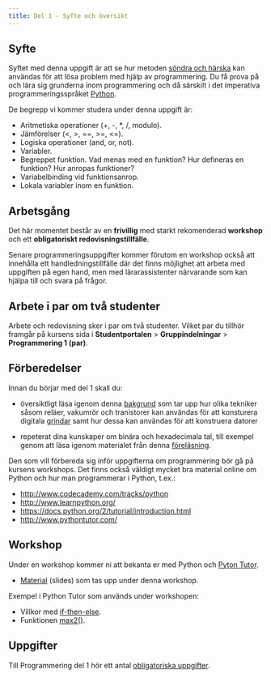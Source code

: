 ```yaml
---
title: Del 1 - Syfte och översikt
---
```

 
## Syfte

Syftet med denna uppgift är att se hur
metoden
[söndra och härska](https://sv.wikipedia.org/wiki/S%C3%B6ndra_och_h%C3%A4rska)
kan användas för att lösa problem med hjälp av programmering. Du få prova på och
lära sig grunderna inom programmering och då särskilt i det imperativa
programmeringsspråket
[Python](https://sv.wikipedia.org/wiki/Python_(programspr%C3%A5k)). 

De begrepp vi kommer studera under denna uppgift är:

- Aritmetiska operationer (+, -, *, /, modulo).
- Jämförelser (<, >, ==, >=, <=).
- Logiska operationer (and, or, not).
- Variabler.
- Begreppet funktion. Vad menas med en funktion? Hur defineras en funktion? Hur
  anropas funktioner?
- Variabelbinding vid funktionsanrop.
- Lokala variabler inom en funktion.

## Arbetsgång

Det här momentet består av en **frivillig** med starkt rekomenderad **workshop** och ett
**obligatoriskt redovisningstillfälle**.

Senare programmeringsuppgifter kommer förutom en workshop också att innehålla
ett handledningstillfälle där det finns möjlighet att arbeta med uppgiften på
egen hand, men med lärarassistenter närvarande som kan hjälpa till och svara på
frågor.

## Arbete i par om två studenter

Arbete och redovisning sker i par om två studenter. Vilket par du tillhör
framgår på kursens sida i **Studentportalen** > **Gruppindelningar** >
**Programmering 1 (par)**.

## Förberedelser

Innan du börjar med del 1 skall du:

- översiktligt läsa igenom denna
[bakgrund][1] som
tar upp hur olika tekniker såsom reläer, vakumrör och tranistorer kan användas
för att konsturera
digitala [grindar](https://sv.wikipedia.org/wiki/Logisk_grind) samt hur dessa
kan användas för att konstruera datorer

- repeterat dina kunskaper om binära och hexadecimala tal, till exempel genom
  att läsa igenom materialet från
  denna
  [föreläsning][2].
  
Den som vill förbereda sig inför uppgifterna om programmering bör gå på kursens
workshops. Det finns också väldigt mycket bra material online om Python och hur
man programmerar i Python, t.ex.:

- http://www.codecademy.com/tracks/python
- http://www.learnpython.org/
- https://docs.python.org/2/tutorial/introduction.html
- http://www.pythontutor.com/


## Workshop ##

Under en workshop kommer ni att bekanta er med Python och [Pyton Tutor](http://www.pythontutor.com/). 

- [Material][3] (slides) som tas upp under denna workshop.

Exempel i Python Tutor som används under workshopen:

- Villkor med [if-then-else](http://tinyurl.com/qaawg6d).
- Funktionen [max2()](http://tinyurl.com/nvbp8fw).

## Uppgifter 

Till Programmering del 1 hör ett antal [obligatoriska uppgifter](assignment). 


[1]: https://github.com/uu-it-teaching/1DT051-2016/raw/master/problem_solving/python/part_1/1DT051_2016_programming_part_1_background.pdf 

[2]: https://github.com/uu-it-teaching/1DT051-2016/raw/master/problem_solving/python/part_1/1DT051_2016_bin_hex_numbers_lecture.pdf

[3]: https://github.com/uu-it-teaching/1DT051-2016/raw/master/problem_solving/python/part_1/1DT051_2016_programming_part_1_workshop.pdf
